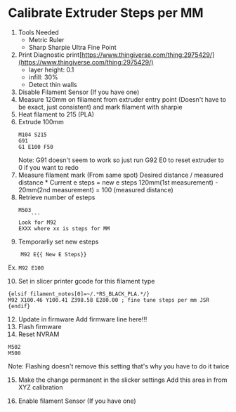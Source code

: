 
# Calibrate Extruder Steps per MM
1. Tools Needed
	* Metric Ruler
	* Sharp Sharpie Ultra Fine Point
2. Print Diagnostic print[https://www.thingiverse.com/thing:2975429/](https://www.thingiverse.com/thing:2975429/)
	* layer height: 0.1
	* infill: 30%
    * Detect thin walls
3. Disable Filament Sensor (If you have one)
4. Measure 120mm on filiament from extruder entry point (Doesn't have to be exact, just consistent) and mark filament with sharpie
5. Heat filament to 215 (PLA)
6. Extrude 100mm
    ```
    M104 S215
    G91
    G1 E100 F50
   ```
   Note: G91 doesn't seem to work so just run G92 E0 to reset extruder to 0 if you want to redo
7. Measure filament mark (From same spot)
    Desired distance / measured distance * Current e steps = new e steps
    120mm(1st measurement) - 20mm(2nd measurement) = 100 (measured distance)
8. Retrieve number of esteps
    ```
    M503
        ```
	Look for M92
	EXXX where xx is steps for MM
9. Temporarliy set new esteps
```
    M92 E{{ New E Steps}}
```
Ex. `M92 E100`

10. Set in slicer printer gcode for this filament type
```
{elsif filament_notes[0]=~/.*RS_BLACK_PLA.*/}
M92 X100.46 Y100.41 Z398.58 E280.00 ; fine tune steps per mm JSR
{endif}
```
12. Update in firmware
   Add firmware line here!!!
13. Flash firmware
14. Reset NVRAM
```
M502
M500
```
Note: Flashing doesn't remove this setting that's why you have to do it twice

15. Make the change permanent in the slicker settings
     Add this area in from XYZ calibration 

16. Enable filament Sensor (If you have one)
	
<!--stackedit_data:
eyJoaXN0b3J5IjpbLTYwNjkwODQ4Miw2MjIxNDc3MzIsLTQ0Mz
k5NDU4MSw4MDU0MzgzMzMsLTE4ODQxMTY1NCwtNDU0NzA3MDQ0
LDE4NDY3NDc2OTMsLTE5Mjc1MDExODcsODU1MzY5ODIwXX0=
-->